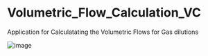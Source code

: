 # Volumetric_Flow_Calculation_VC
Application for Calculatating the Volumetric Flows for Gas dilutions

![image](https://github.com/NATRIST-0/Volumetric_Flow_Calculation/assets/167151443/92d60a5b-7edc-4686-830e-c99524a12806)


